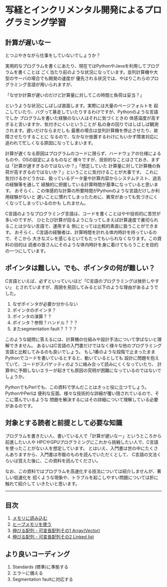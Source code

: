 # 写経とインクリメンタル開発によるプログラミング学習

## 計算が遅いなー

とつぶやきながら仕事をしていないでしょうか？

実用的なプログラムを書くにあたり、現在ではPythonやJavaを利用してプログラムを書くことは
ごく当たり前のような状況になっています。並列計算機や大型のサーバの場合でも開発の速度が
優先される状況では、やはりこれらのプログラミング言語が用いられますが、

「なぜか計算が遅いのだけど計算量に対してこの時間と負荷は妥当？」

というような状況にしばしば直面します。実際には大量のページフォルトを
起こしていたり、バグって暴走していたりするわけですが、Pythonのような言語でしか
プログラムを書いた経験のない人はそれに気づくときの
体感温度が高すぎると言いますか、気付きにくいということが
私の身の回りではしばしば観測されます。遅いだけならまだしも
最悪の場合は並列計算機を停止させたり、故障させたりすることに
なるので、なかなか放置するわけにもいかず障害対応に
追われて忙しくなる原因になってしまいます。

計算が遅くなる原因はプログラムのコードに限らず、ハードウェアの仕様によるものや、OSの設定によるものなど
様々ですが、技術的なことはさておき、まずは「計算が遅すぎるのではないか？」「想定していた
計算量に対して計算機の負荷が高すぎるのではないか？」ということに気付けることが大事です。
これに気付けるかどうかは、扱っているデータ量や計算内容からシステムテスト、過去の経験等を通して
経験的に把握している計算時間が基準になっていると思います。
おそらく、この体感的な計算の所要時間がPythonのような言語だけしか利用経験がないと
遅いことに慣れてしまったために、異常があっても気づきにくくなってしまっているのかも
しれません。

C言語のようなプログラミング言語は、コードを書くことはやや技術的に苦労が多いのですが、
ひとたび計算が回るようになってしまえば計算速度で裏切られることは少ない言語で、運用する
側にとっては比較的素直に扱うことができます。
おそらく、C言語の経験者は、計算時間を計れる体内時計を持っているので、そこから
大きなズレを感じるといてもたってもいられなくなります。この資料の目的は
読者の皆さんにそのような体内時計を身に着けてもらうことを目的の一つにしています。

## ポインタは難しい。でも、ポインタの何が難しい？
C言語といえば、必ずといっていいほど「C言語のプログラミングは挫折しやすい」
とされていますが、周囲を見回してみると以下のような理由があるようでした。

1. なぜポインタが必要か分からない
2. ポインタのポインタ？
3. ポインタの演算？？
4. ポインタ？参照？ハンドル？？？
5. またsegmentation fault？？？？

このような疑問に答えるには、計算機の仕組みや設計手法について学ばないと理解できません。
あるいはC言語の入門書だけではなく様々な他のプログラミング言語と比較してみるのも良いでしょう。
もし1番のような段階で止まったままPythonでコードを書いているとすると、動いているとしても
設計に問題を抱えていて、コードがスパゲッティのように絡み合って読みにくくなっていたり、
計算中に予期しないエラーが起きても原因の究明が困難になっているのではないでしょうか。

PythonでもPerlでも、この資料で学んだことはきっと役に立つでしょう。PythonやPerlは
便利な反面、様々な技術的な詳細が覆い隠されているので、そこに潜んでいるような
問題を解決するにはその詳細について理解している必要があるのです。

## 対象とする読者と前提として必要な知識
プログラムを書きたい人、書いている人で「計算が遅いなー」というところから前進したい人や
HPCやGPUプログラミングにこれから挑戦したい人で、C言語を使ったことがない人を想定しています。
とはいえ、入門書は世の中にたくさんありますから、入門書は市販のものを読んでいただくとして、
C言語の文法くらいは覚えた後に、この資料を読んでください。

なお、この資料ではプログラムを高速化する技法については紹介しませんが、著しい低速化を
招くような現象や、トラブルを起こしやすい問題については折に触れて紹介して
いきたいと思います。

----

## 目次
1. [メモリに読み込む](https://github.com/bitsyamagu/Effective-programming-mostly-C/blob/master/fastq_01.md)
2. [ヒープメモリを使う](https://github.com/bitsyamagu/Effective-programming-mostly-C/blob/master/fastq_02.md)
3. [伸びる配列 - 可変長配列その1 Array(Vector)](https://github.com/bitsyamagu/Effective-programming-mostly-C/blob/master/fastq_03.md)
4. [伸びる配列 - 可変長配列その2 Linked list](https://github.com/bitsyamagu/Effective-programming-mostly-C/blob/master/fastq_04.md)

## より良いコーディング
1. Standards (標準)に準拠する
2. エラーに備える
3. Segmentation faultに対応する
